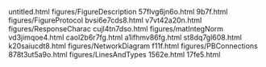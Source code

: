 untitled.html
figures/FigureDescription
57flvg6jn6o.html
9b7f.html
figures/FigureProtocol
bvsi6e7cds8.html
v7vt42a20n.html
figures/ResponseCharac
cujl4tn7dso.html
figures/matIntegNorm
vd3jimqoe4.html
caol2b6r7fg.html
a1ifhmv86fg.html
st8dq7gl608.html
k20saiucdt8.html
figures/NetworkDiagram
f11f.html
figures/PBConnections
878t3ut5a9o.html
figures/LinesAndTypes
1562e.html
17fe5.html